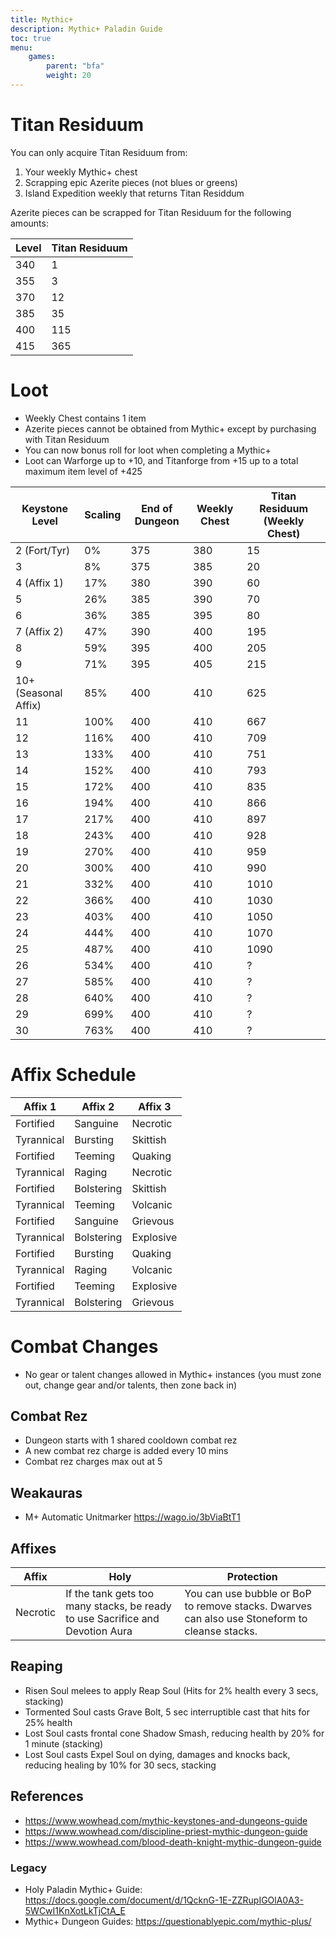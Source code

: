 ```yaml
---
title: Mythic+
description: Mythic+ Paladin Guide
toc: true
menu:
    games:
        parent: "bfa"
        weight: 20
---
```


# Titan Residuum

You can only acquire Titan Residuum from:

1. Your weekly Mythic+ chest
2. Scrapping epic Azerite pieces (not blues or greens)
3. Island Expedition weekly that returns Titan Residdum

Azerite pieces can be scrapped for Titan Residuum for the following amounts:

| Level | Titan Residuum |
| ------|----------------|
| 340   | 1 |
| 355   | 3 |
| 370   | 12 |
| 385   | 35 |
| 400   | 115 |
| 415   | 365 |

# Loot

* Weekly Chest contains 1 item
* Azerite pieces cannot be obtained from Mythic+ except by purchasing with Titan Residuum
* You can now bonus roll for loot when completing a Mythic+
* Loot can Warforge up to +10, and Titanforge from +15 up to a total maximum item level of +425

| Keystone Level | Scaling | End of Dungeon | Weekly Chest | Titan Residuum (Weekly Chest) |
|----------------|---------|----------------|--------------|-------------------------------|
| 2 (Fort/Tyr) | 0% | 375 | 380 | 15 |
| 3 | 8%| 375 | 385 | 20 |
| 4 (Affix 1) | 17%| 380 | 390 | 60 |
| 5 | 26%| 385 | 390 | 70 |
| 6 | 36%| 385 | 395 | 80 |
| 7 (Affix 2) | 47%| 390 | 400 | 195 |
| 8 | 59%| 395 | 400 | 205 |
| 9 | 71%| 395 | 405 | 215 |
| 10+ (Seasonal Affix) | 85%| 400 | 410 | 625 |
| 11 | 100% | 400 | 410 | 667 |
| 12 | 116% | 400 | 410 | 709 |
| 13 | 133% | 400 | 410 | 751 |
| 14 | 152% | 400 | 410 | 793 |
| 15 | 172% | 400 | 410 | 835 |
| 16 | 194% | 400 | 410 | 866 |
| 17 | 217% | 400 | 410 | 897 |
| 18 | 243% | 400 | 410 | 928 |
| 19 | 270% | 400 | 410 | 959 |
| 20 | 300% | 400 | 410 | 990 |
| 21 | 332% | 400 | 410 | 1010 |
| 22 | 366% | 400 | 410 | 1030 |
| 23 | 403% | 400 | 410 | 1050 |
| 24 | 444% | 400 | 410 | 1070 |
| 25 | 487% | 400 | 410 | 1090 |
| 26 | 534% | 400 | 410 | ? |
| 27 | 585% | 400 | 410 | ? |
| 28 | 640% | 400 | 410 | ? |
| 29 | 699% | 400 | 410 | ? |
| 30 | 763% | 400 | 410 | ? |

# Affix Schedule

| Affix 1    | Affix 2    | Affix 3   |
|------------|------------|-----------|
| Fortified  | Sanguine   | Necrotic  |
| Tyrannical | Bursting   | Skittish  |
| Fortified  | Teeming    | Quaking   |
| Tyrannical | Raging     | Necrotic  |
| Fortified  | Bolstering | Skittish  |
| Tyrannical | Teeming    | Volcanic  |
| Fortified  | Sanguine   | Grievous  |
| Tyrannical | Bolstering | Explosive |
| Fortified  | Bursting   | Quaking   |
| Tyrannical | Raging     | Volcanic  |
| Fortified  | Teeming    | Explosive |
| Tyrannical | Bolstering | Grievous  |

# Combat Changes

* No gear or talent changes allowed in Mythic+ instances (you must zone out, change gear and/or talents, then zone back in)

## Combat Rez

* Dungeon starts with 1 shared cooldown combat rez
* A new combat rez charge is added every 10 mins
* Combat rez charges max out at 5

## Weakauras

* M+ Automatic Unitmarker https://wago.io/3bViaBtT1




## Affixes

| Affix | Holy | Protection |
|----------|-------------------------------------------------------------------------------|-----------------------------------------------------------------------------------------------------|
| Necrotic | If the tank gets too many stacks, be ready to use Sacrifice and Devotion Aura | You can use bubble or BoP to remove stacks. Dwarves can also use Stoneform to cleanse stacks.  |

## Reaping

* Risen Soul melees to apply Reap Soul (Hits for 2% health every 3 secs, stacking)
* Tormented Soul casts Grave Bolt, 5 sec interruptible cast that hits for 25% health
* Lost Soul casts frontal cone Shadow Smash, reducing health by 20% for 1 minute (stacking)
* Lost Soul casts Expel Soul on dying, damages and knocks back, reducing healing by 10% for 30 secs, stacking

## References

* https://www.wowhead.com/mythic-keystones-and-dungeons-guide
* https://www.wowhead.com/discipline-priest-mythic-dungeon-guide
* https://www.wowhead.com/blood-death-knight-mythic-dungeon-guide

### Legacy

* Holy Paladin Mythic+ Guide: https://docs.google.com/document/d/1QcknG-1E-ZZRupIGOlA0A3-5WCwI1KnXotLkTjCtA_E
* Mythic+ Dungeon Guides: https://questionablyepic.com/mythic-plus/